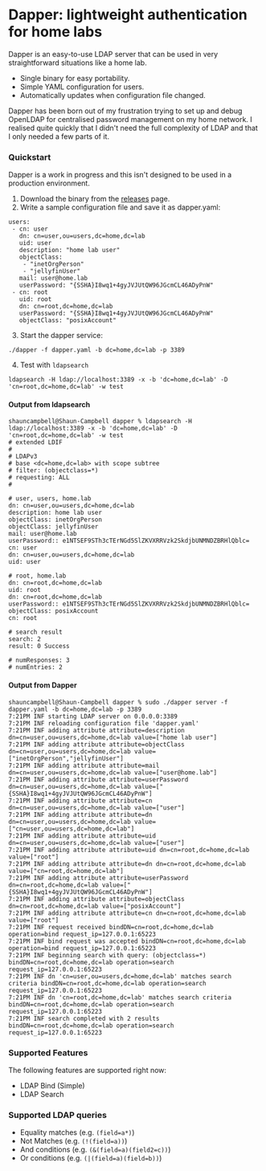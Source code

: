 # Dapper: lightweight authentication for home labs
Dapper is an easy-to-use LDAP server that can be used in very straightforward situations like a home lab.
* Single binary for easy portability.
* Simple YAML configuration for users.
* Automatically updates when configuration file changed.

Dapper has been born out of my frustration trying to set up and debug OpenLDAP for centralised password management on my home network. I realised quite quickly that I didn't need the full complexity of LDAP and that I only needed a few parts of it.

### Quickstart
Dapper is a work in progress and this isn't designed to be used in a production environment.

1. Download the binary from the [releases](https://github.com/shauncampbell/dapper/releases) page.
2. Write a sample configuration file and save it as dapper.yaml: 
```
users:
 - cn: user
   dn: cn=user,ou=users,dc=home,dc=lab
   uid: user
   description: "home lab user"
   objectClass:
    - "inetOrgPerson"
    - "jellyfinUser"
   mail: user@home.lab
   userPassword: "{SSHA}I8wq1+4gyJVJUtQW96JGcmCL46ADyPnW"
 - cn: root
   uid: root
   dn: cn=root,dc=home,dc=lab
   userPassword: "{SSHA}I8wq1+4gyJVJUtQW96JGcmCL46ADyPnW"
   objectClass: "posixAccount"

```
3. Start the dapper service:
```
./dapper -f dapper.yaml -b dc=home,dc=lab -p 3389
```
4. Test with `ldapsearch`
```
ldapsearch -H ldap://localhost:3389 -x -b 'dc=home,dc=lab' -D 'cn=root,dc=home,dc=lab' -w test
```

#### Output from ldapsearch
```
shauncampbell@Shaun-Campbell dapper % ldapsearch -H ldap://localhost:3389 -x -b 'dc=home,dc=lab' -D 'cn=root,dc=home,dc=lab' -w test
# extended LDIF
#
# LDAPv3
# base <dc=home,dc=lab> with scope subtree
# filter: (objectclass=*)
# requesting: ALL
#

# user, users, home.lab
dn: cn=user,ou=users,dc=home,dc=lab
description: home lab user
objectClass: inetOrgPerson
objectClass: jellyfinUser
mail: user@home.lab
userPassword:: e1NTSEF9STh3cTErNGd5SlZKVXRRVzk2SkdjbUNMNDZBRHlQblc=
cn: user
dn: cn=user,ou=users,dc=home,dc=lab
uid: user

# root, home.lab
dn: cn=root,dc=home,dc=lab
uid: root
dn: cn=root,dc=home,dc=lab
userPassword:: e1NTSEF9STh3cTErNGd5SlZKVXRRVzk2SkdjbUNMNDZBRHlQblc=
objectClass: posixAccount
cn: root

# search result
search: 2
result: 0 Success

# numResponses: 3
# numEntries: 2
```

#### Output from Dapper
```
shauncampbell@Shaun-Campbell dapper % sudo ./dapper server -f dapper.yaml -b dc=home,dc=lab -p 3389
7:21PM INF starting LDAP server on 0.0.0.0:3389
7:21PM INF reloading configuration file 'dapper.yaml'
7:21PM INF adding attribute attribute=description dn=cn=user,ou=users,dc=home,dc=lab value=["home lab user"]
7:21PM INF adding attribute attribute=objectClass dn=cn=user,ou=users,dc=home,dc=lab value=["inetOrgPerson","jellyfinUser"]
7:21PM INF adding attribute attribute=mail dn=cn=user,ou=users,dc=home,dc=lab value=["user@home.lab"]
7:21PM INF adding attribute attribute=userPassword dn=cn=user,ou=users,dc=home,dc=lab value=["{SSHA}I8wq1+4gyJVJUtQW96JGcmCL46ADyPnW"]
7:21PM INF adding attribute attribute=cn dn=cn=user,ou=users,dc=home,dc=lab value=["user"]
7:21PM INF adding attribute attribute=dn dn=cn=user,ou=users,dc=home,dc=lab value=["cn=user,ou=users,dc=home,dc=lab"]
7:21PM INF adding attribute attribute=uid dn=cn=user,ou=users,dc=home,dc=lab value=["user"]
7:21PM INF adding attribute attribute=uid dn=cn=root,dc=home,dc=lab value=["root"]
7:21PM INF adding attribute attribute=dn dn=cn=root,dc=home,dc=lab value=["cn=root,dc=home,dc=lab"]
7:21PM INF adding attribute attribute=userPassword dn=cn=root,dc=home,dc=lab value=["{SSHA}I8wq1+4gyJVJUtQW96JGcmCL46ADyPnW"]
7:21PM INF adding attribute attribute=objectClass dn=cn=root,dc=home,dc=lab value=["posixAccount"]
7:21PM INF adding attribute attribute=cn dn=cn=root,dc=home,dc=lab value=["root"]
7:21PM INF request received bindDN=cn=root,dc=home,dc=lab operation=bind request_ip=127.0.0.1:65223
7:21PM INF bind request was accepted bindDN=cn=root,dc=home,dc=lab operation=bind request_ip=127.0.0.1:65223
7:21PM INF beginning search with query: (objectclass=*) bindDN=cn=root,dc=home,dc=lab operation=search request_ip=127.0.0.1:65223
7:21PM INF dn 'cn=user,ou=users,dc=home,dc=lab' matches search criteria bindDN=cn=root,dc=home,dc=lab operation=search request_ip=127.0.0.1:65223
7:21PM INF dn 'cn=root,dc=home,dc=lab' matches search criteria bindDN=cn=root,dc=home,dc=lab operation=search request_ip=127.0.0.1:65223
7:21PM INF search completed with 2 results bindDN=cn=root,dc=home,dc=lab operation=search request_ip=127.0.0.1:65223
```

### Supported Features
The following features are supported right now:
* LDAP Bind (Simple)
* LDAP Search

### Supported LDAP queries
* Equality matches (e.g. `(field=a*)`)
* Not Matches (e.g. `(!(field=a))`)
* And conditions (e.g. `(&(field=a)(field2=c))`)
* Or conditions (e.g. `(|(field=a)(field=b))`)